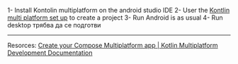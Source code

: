 1- Install Kontolin multiplatform on the android studio IDE
2- User the [Kontlin multi platform set up](https://plugins.jetbrains.com/plugin/14936-kotlin-multiplatform?_gl=1*on118w*_gcl_au*MjAyMTAzMzA2Ni4xNzQwMTIyNTgz*FPAU*MjAyMTAzMzA2Ni4xNzQwMTIyNTgz*_ga*MTgzNDE3ODA3My4xNzA2NTI3NDMy*_ga_9J976DJZ68*MTc0MjM3MDQxOC43Ny4xLjE3NDIzNzEzNDkuNTQuMC4w) to create a project
3- Run Android is as usual
4- Run desktop трябва да се подготви 


---
Resorces: 
[Create your Compose Multiplatform app | Kotlin Multiplatform Development Documentation](https://www.jetbrains.com/help/kotlin-multiplatform-dev/compose-multiplatform-create-first-app.html#create-a-project-using-the-wizard)
